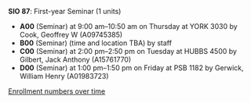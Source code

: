 **SIO 87**: First-year Seminar (1 units)

- **A00** (Seminar) at 9:00 am–10:50 am on Thursday at YORK 3030 by Cook, Geoffrey W (A09745385)
- **B00** (Seminar) (time and location TBA) by staff
- **C00** (Seminar) at 2:00 pm–2:50 pm on Tuesday at HUBBS 4500 by Gilbert, Jack Anthony (A15761770)
- **D00** (Seminar) at 1:00 pm–1:50 pm on Friday at PSB 1182 by Gerwick, William Henry (A01983723)

[Enrollment numbers over time](./SIO87.tsv)
